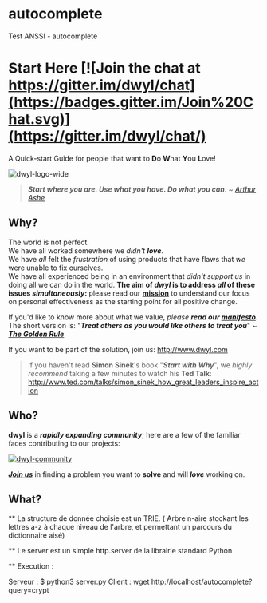 # autocomplete
Test ANSSI - autocomplete



Start Here [![Join the chat at https://gitter.im/dwyl/chat](https://badges.gitter.im/Join%20Chat.svg)](https://gitter.im/dwyl/chat/)  
==========

A Quick-start Guide for people that want to **D**o **W**hat **Y**ou **L**ove!

![dwyl-logo-wide](https://cloud.githubusercontent.com/assets/194400/8141150/f4b4c854-115a-11e5-8c13-dc96a5f1e928.png)

> ***Start where you are. Use what you have. Do what you can***.
> ~ [*Arthur Ashe*](http://en.wikipedia.org/wiki/Arthur_Ashe)

## Why?
The world is not perfect.  
We have all worked somewhere we _didn't **love**_. <br />
We have _all_ felt the _frustration_ of using products that have flaws
that _we_ were unable to fix ourselves.   
We have all experienced being in an environment that
_didn't support us_ in doing all we can do in the world.
**The aim of _dwyl_ is to address *all* of these issues _simultaneously_:**
please read our [**mission**](https://github.com/dwyl/start-here/blob/master/mission.md#what-is-dwyls-mission)
to understand our focus on personal effectiveness
as the starting point for all positive change.

If you'd like to know more about what we value,
_please **read our [manifesto](https://github.com/dwyl/start-here/blob/master/manifesto.md)**_.  
 The short version is:
"_**Treat others as you would like others to treat you**_" ~
[***The Golden Rule***](https://github.com/dwyl/start-here/blob/master/manifesto.md)

If you want to be part of the solution, join us:
http://www.dwyl.com

> If you haven't read **Simon Sinek**'s book "***Start with Why***",
we *highly recommend* taking a few minutes to watch his **Ted Talk**:
http://www.ted.com/talks/simon_sinek_how_great_leaders_inspire_action

## Who?

**dwyl** is a _**rapidly expanding community**_; here are a few
of the familiar faces contributing to our projects:

[![dwyl-community](https://user-images.githubusercontent.com/194400/28011265-a95f52d4-6559-11e7-823e-6133d947921a.jpg)](https://github.com/dwyl/who)

[_**Join us**_](#how) in finding a problem you want to **solve** and will
_**love**_ working on.

## What?

**
La structure de donnée choisie est un TRIE. ( Arbre n-aire stockant les lettres a-z à chaque niveau de l'arbre, et permettant un parcours du dictionnaire aisé)

**
Le server est un simple http.server de la librairie standard Python

**
Execution :

Serveur : $ python3 server.py
Client : wget http://localhost/autocomplete?query=crypt

